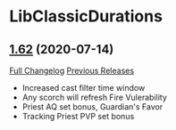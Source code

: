 # LibClassicDurations

## [1.62](https://github.com/rgd87/LibClassicDurations/tree/1.62) (2020-07-14)
[Full Changelog](https://github.com/rgd87/LibClassicDurations/compare/1.61...1.62) [Previous Releases](https://github.com/rgd87/LibClassicDurations/releases)

- Increased cast filter time window  
- Any scorch will refresh Fire Vulerability  
- Priest AQ set bonus, Guardian's Favor  
- Tracking Priest PVP set bonus  

